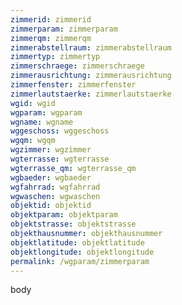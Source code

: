 ```yaml
---
zimmerid: zimmerid
zimmerparam: zimmerparam
zimmerqm: zimmerqm
zimmerabstellraum: zimmerabstellraum
zimmertyp: zimmertyp
zimmerschraege: zimmerschraege
zimmerausrichtung: zimmerausrichtung
zimmerfenster: zimmerfenster
zimmerlautstaerke: zimmerlautstaerke
wgid: wgid
wgparam: wgparam
wgname: wgname
wggeschoss: wggeschoss
wgqm: wgqm
wgzimmer: wgzimmer
wgterrasse: wgterrasse
wgterrasse_qm: wgterrasse_qm
wgbaeder: wgbaeder
wgfahrrad: wgfahrrad
wgwaschen: wgwaschen
objektid: objektid
objektparam: objektparam
objektstrasse: objektstrasse
objekthausnummer: objekthausnummer
objektlatitude: objektlatitude
objektlongitude: objektlongitude
permalink: /wgparam/zimmerparam  
---
```

body